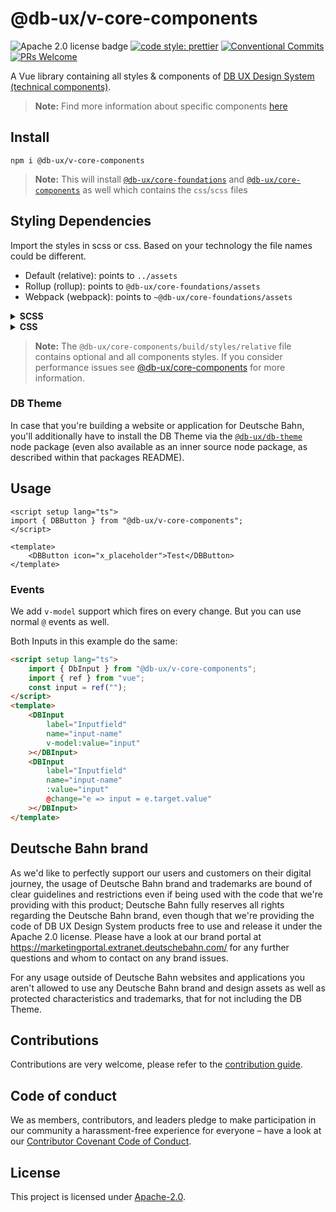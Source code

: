 <!--
SPDX-FileCopyrightText: 2025 DB Systel GmbH

SPDX-License-Identifier: Apache-2.0
-->

# @db-ux/v-core-components

![Apache 2.0 license badge](https://img.shields.io/badge/License-Apache_2.0-blue.svg)
[![code style: prettier](https://img.shields.io/badge/code_style-prettier-ff69b4.svg?style=flat-square)](https://github.com/prettier/prettier)
[![Conventional Commits](https://img.shields.io/badge/Conventional%20Commits-1.0.0-yellow.svg)](https://conventionalcommits.org)
[![PRs Welcome](https://img.shields.io/badge/PRs-welcome-brightgreen.svg?style=flat-square)](https://makeapullrequest.com)

A Vue library containing all styles & components of [DB UX Design System (technical components)](https://github.com/db-ux-design-system/core-web).

> **Note:** Find more information about specific components [here](https://db-ux-design-system.github.io/core-web/review/main)

## Install

```shell
npm i @db-ux/v-core-components
```

> **Note:** This will install [`@db-ux/core-foundations`](https://www.npmjs.com/package/@db-ux/core-foundations) and [`@db-ux/core-components`](https://www.npmjs.com/package/@db-ux/core-components) as well which contains the `css`/`scss` files

## Styling Dependencies

Import the styles in scss or css. Based on your technology the file names could be different.

-   Default (relative): points to `../assets`
-   Rollup (rollup): points to `@db-ux/core-foundations/assets`
-   Webpack (webpack): points to `~@db-ux/core-foundations/assets`

<details>
  <summary><strong>SCSS</strong></summary>

```scss
// style.scss
@forward "@db-ux/core-components/build/styles/rollup";
```

```ts
// main.ts
import "./style.scss";
```

</details>
<details>
  <summary><strong>CSS</strong></summary>

```ts
// main.ts
import "@db-ux/core-components/build/styles/rollup.css";
```

</details>

> **Note:** The `@db-ux/core-components/build/styles/relative` file contains optional and all components styles. If you consider performance issues see [@db-ux/core-components](https://www.npmjs.com/package/@db-ux/core-components) for more information.

### DB Theme

In case that you're building a website or application for Deutsche Bahn, you'll additionally have to install the DB Theme via the [`@db-ux/db-theme`](https://www.npmjs.com/package/@db-ux/db-theme) node package (even also available as an inner source node package, as described within that packages README).

## Usage

```vue
<script setup lang="ts">
import { DBButton } from "@db-ux/v-core-components";
</script>

<template>
	<DBButton icon="x_placeholder">Test</DBButton>
</template>
```

### Events

We add `v-model` support which fires on every change.
But you can use normal `@` events as well.

Both Inputs in this example do the same:

```html
<script setup lang="ts">
	import { DbInput } from "@db-ux/v-core-components";
	import { ref } from "vue";
	const input = ref("");
</script>
<template>
	<DBInput
		label="Inputfield"
		name="input-name"
		v-model:value="input"
	></DBInput>
	<DBInput
		label="Inputfield"
		name="input-name"
		:value="input"
		@change="e => input = e.target.value"
	></DBInput>
</template>
```

## Deutsche Bahn brand

As we'd like to perfectly support our users and customers on their digital journey, the usage of Deutsche Bahn brand and trademarks are bound of clear guidelines and restrictions even if being used with the code that we're providing with this product; Deutsche Bahn fully reserves all rights regarding the Deutsche Bahn brand, even though that we're providing the code of DB UX Design System products free to use and release it under the Apache 2.0 license.
Please have a look at our brand portal at <https://marketingportal.extranet.deutschebahn.com/> for any further questions and whom to contact on any brand issues.

For any usage outside of Deutsche Bahn websites and applications you aren't allowed to use any Deutsche Bahn brand and
design assets as well as protected characteristics and trademarks, that for not including the DB Theme.

## Contributions

Contributions are very welcome, please refer to the [contribution guide](https://github.com/db-ux-design-system/core-web/blob/main/CONTRIBUTING.md).

## Code of conduct

We as members, contributors, and leaders pledge to make participation in our
community a harassment-free experience for everyone – have a look at our [Contributor Covenant Code of Conduct](https://github.com/db-ux-design-system/core-web/blob/main/CODE-OF-CONDUCT.md).

## License

This project is licensed under [Apache-2.0](LICENSE).
